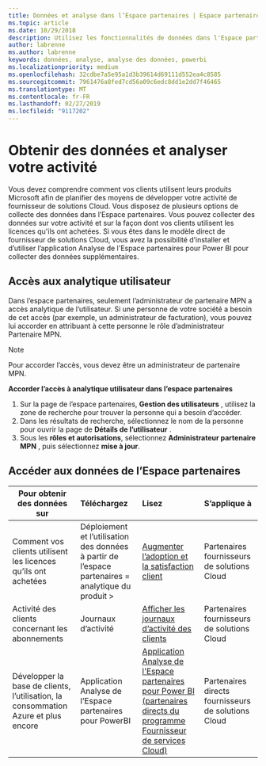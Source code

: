 ```yaml
---
title: Données et analyse dans l’Espace partenaires | Espace partenaires
ms.topic: article
ms.date: 10/29/2018
description: Utilisez les fonctionnalités de données dans l'Espace partenaires pour mieux comprendre votre activité.
author: labrenne
ms.author: labrenne
keywords: données, analyse, analyse des données, powerbi
ms.localizationpriority: medium
ms.openlocfilehash: 32cdbe7a5e95a1d3b39614d69111d552ea4c8585
ms.sourcegitcommit: 7961476a8fed7cd56a09c6edc8dd1e2dd7f46465
ms.translationtype: MT
ms.contentlocale: fr-FR
ms.lasthandoff: 02/27/2019
ms.locfileid: "9117202"
---
```

# <a name="get-data-and-analyze-your-business"></a>Obtenir des données et analyser votre activité 

Vous devez comprendre comment vos clients utilisent leurs produits Microsoft afin de planifier des moyens de développer votre activité de fournisseur de solutions Cloud. Vous disposez de plusieurs options de collecte des données dans l’Espace partenaires. Vous pouvez collecter des données sur votre activité et sur la façon dont vos clients utilisent les licences qu'ils ont achetées. Si vous êtes dans le modèle direct de fournisseur de solutions Cloud, vous avez la possibilité d’installer et d’utiliser l’application Analyse de l'Espace partenaires pour Power BI pour collecter des données supplémentaires.

## <a name="access-to-user-analytics"></a>Accès aux analytique utilisateur

Dans l’espace partenaires, seulement l’administrateur de partenaire MPN a accès analytique de l’utilisateur. Si une personne de votre société a besoin de cet accès (par exemple, un administrateur de facturation), vous pouvez lui accorder en attribuant à cette personne le rôle d’administrateur Partenaire MPN.

>[!NOTE] 
>Pour accorder l’accès, vous devez être un administrateur de partenaire MPN.

**Accorder l’accès à analytique utilisateur dans l’espace partenaires** 

1.  Sur la page de l’espace partenaires, **Gestion des utilisateurs** , utilisez la zone de recherche pour trouver la personne qui a besoin d’accéder.
2.  Dans les résultats de recherche, sélectionnez le nom de la personne pour ouvrir la page de **Détails de l’utilisateur** .
3.  Sous les **rôles et autorisations**, sélectionnez **Administrateur partenaire MPN** , puis sélectionnez **mise à jour**.

 
## <a name="access-data-in-partner-center"></a>Accéder aux données de l’Espace partenaires

|**Pour obtenir des données sur**   |**Téléchargez**   |**Lisez**   | **S’applique à**    |
|---------------------|:-----------------------|:---------------|:--------------|
|Comment vos clients utilisent les licences qu’ils ont achetées   |Déploiement et l’utilisation des données à partir de l’espace partenaires = analytique du produit >   |[Augmenter l’adoption et la satisfaction client](increasing-adoption-and-satisfaction.md)|Partenaires fournisseurs de solutions Cloud|
|Activité des clients concernant les abonnements   |Journaux d’activité   |[Afficher les journaux d’activité des clients](activity-logs.md)|Partenaires fournisseurs de solutions Cloud   |
|Développer la base de clients, l’utilisation, la consommation Azure et plus encore   |Application Analyse de l’Espace partenaires pour PowerBI   |[Application Analyse de l'Espace partenaires pour Power BI (partenaires directs du programme Fournisseur de services Cloud)](power-bi-app-for-direct-partners.md)|Partenaires directs fournisseurs de solutions Cloud|






